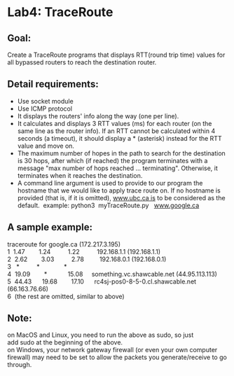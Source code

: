 # Lab4: TraceRoute 
## Goal:
Create a TraceRoute programs that displays RTT(round trip time) values for all bypassed routers to reach the destination router.

## Detail requirements:
* Use socket module
* Use ICMP protocol 
* It displays the routers' info along the way (one per line).
* It calculates and displays 3 RTT values (ms) for each router (on the same line as the router info). If an RTT cannot be calculated within 4 seconds (a timeout), it should display a * (asterisk) instead for the RTT value and move on.
* The maximum number of hopes in the path to search for the destination is 30 hops, after which (if reached) the program terminates with a message "max number of hops reached ... terminating". Otherwise, it terminates when it reaches the destination.
* A command line argument is used to provide to our program the hostname that we would like to apply trace route on. If no hostname is provided (that is, if it is omitted), www.ubc.ca is to be considered as the default. 
example: python3  myTraceRoute.py   www.google.ca

## A sample example:
traceroute for google.ca (172.217.3.195)  
1   1.47        1.24          1.22          192.168.1.1 (192.168.1.1)  
2   2.62        3.03          2.78         192.168.0.1 (192.168.0.1)  
3    *          *              *       
4  19.09        *            15.08     something.vc.shawcable.net (44.95.113.113)  
5  44.43       19.68         17.10      rc4sj-pos0-8-5-0.cl.shawcable.net (66.163.76.66)  
6  (the rest are omitted, similar to above)  

## Note:
on MacOS and Linux, you need to run the above as sudo, so just add sudo at the beginning of the above.  
on Windows, your network gateway firewall (or even your own computer firewall) may need to be set to allow the packets you generate/receive to go through. 
